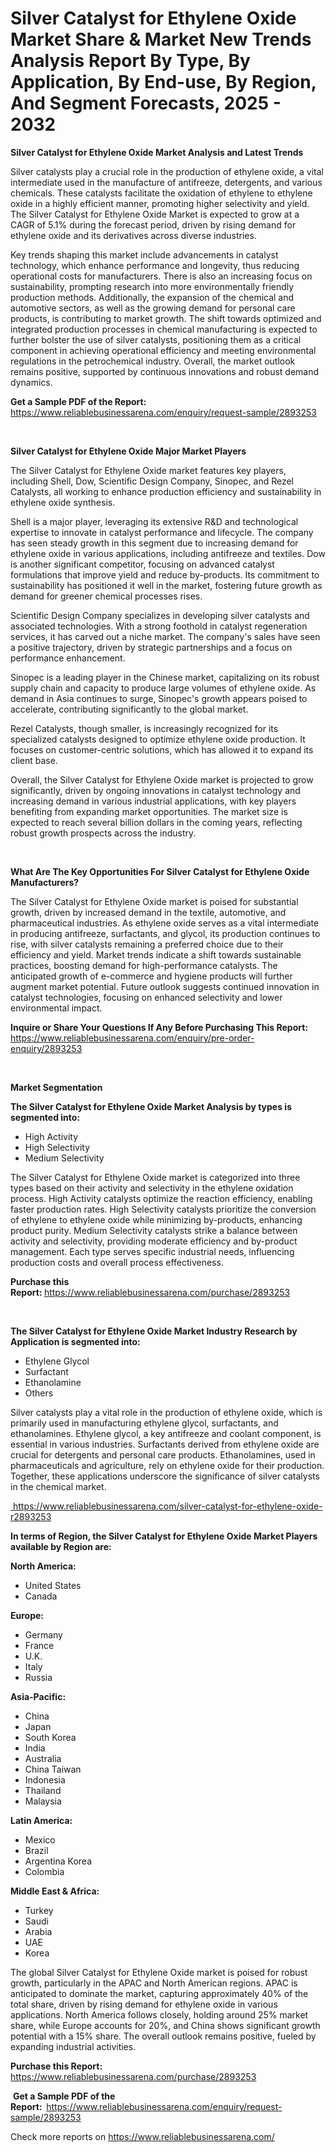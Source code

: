 <p><h1>Silver Catalyst for Ethylene Oxide Market Share & Market New Trends Analysis Report By Type, By Application, By End-use, By Region, And Segment Forecasts, 2025 - 2032</h1></p><p><strong>Silver Catalyst for Ethylene Oxide Market Analysis and Latest Trends</strong></p>
<p><p>Silver catalysts play a crucial role in the production of ethylene oxide, a vital intermediate used in the manufacture of antifreeze, detergents, and various chemicals. These catalysts facilitate the oxidation of ethylene to ethylene oxide in a highly efficient manner, promoting higher selectivity and yield. The Silver Catalyst for Ethylene Oxide Market is expected to grow at a CAGR of 5.1% during the forecast period, driven by rising demand for ethylene oxide and its derivatives across diverse industries.</p><p>Key trends shaping this market include advancements in catalyst technology, which enhance performance and longevity, thus reducing operational costs for manufacturers. There is also an increasing focus on sustainability, prompting research into more environmentally friendly production methods. Additionally, the expansion of the chemical and automotive sectors, as well as the growing demand for personal care products, is contributing to market growth. The shift towards optimized and integrated production processes in chemical manufacturing is expected to further bolster the use of silver catalysts, positioning them as a critical component in achieving operational efficiency and meeting environmental regulations in the petrochemical industry. Overall, the market outlook remains positive, supported by continuous innovations and robust demand dynamics.</p></p>
<p><strong>Get a Sample PDF of the Report:&nbsp;</strong> <a href="https://www.reliablebusinessarena.com/enquiry/request-sample/2893253?utm_campaign=2928&utm_medium=2&utm_source=Github&utm_content=ia&utm_term=15032025&utm_id=silver-catalyst-for-ethylene-oxide">https://www.reliablebusinessarena.com/enquiry/request-sample/2893253</a></p>
<p>&nbsp;</p>
<p><strong>Silver Catalyst for Ethylene Oxide Major Market Players</strong></p>
<p><p>The Silver Catalyst for Ethylene Oxide market features key players, including Shell, Dow, Scientific Design Company, Sinopec, and Rezel Catalysts, all working to enhance production efficiency and sustainability in ethylene oxide synthesis. </p><p>Shell is a major player, leveraging its extensive R&D and technological expertise to innovate in catalyst performance and lifecycle. The company has seen steady growth in this segment due to increasing demand for ethylene oxide in various applications, including antifreeze and textiles. Dow is another significant competitor, focusing on advanced catalyst formulations that improve yield and reduce by-products. Its commitment to sustainability has positioned it well in the market, fostering future growth as demand for greener chemical processes rises.</p><p>Scientific Design Company specializes in developing silver catalysts and associated technologies. With a strong foothold in catalyst regeneration services, it has carved out a niche market. The company's sales have seen a positive trajectory, driven by strategic partnerships and a focus on performance enhancement.</p><p>Sinopec is a leading player in the Chinese market, capitalizing on its robust supply chain and capacity to produce large volumes of ethylene oxide. As demand in Asia continues to surge, Sinopec's growth appears poised to accelerate, contributing significantly to the global market.</p><p>Rezel Catalysts, though smaller, is increasingly recognized for its specialized catalysts designed to optimize ethylene oxide production. It focuses on customer-centric solutions, which has allowed it to expand its client base.</p><p>Overall, the Silver Catalyst for Ethylene Oxide market is projected to grow significantly, driven by ongoing innovations in catalyst technology and increasing demand in various industrial applications, with key players benefiting from expanding market opportunities. The market size is expected to reach several billion dollars in the coming years, reflecting robust growth prospects across the industry.</p></p>
<p>&nbsp;</p>
<p><strong>What Are The Key Opportunities For Silver Catalyst for Ethylene Oxide Manufacturers?</strong></p>
<p><p>The Silver Catalyst for Ethylene Oxide market is poised for substantial growth, driven by increased demand in the textile, automotive, and pharmaceutical industries. As ethylene oxide serves as a vital intermediate in producing antifreeze, surfactants, and glycol, its production continues to rise, with silver catalysts remaining a preferred choice due to their efficiency and yield. Market trends indicate a shift towards sustainable practices, boosting demand for high-performance catalysts. The anticipated growth of e-commerce and hygiene products will further augment market potential. Future outlook suggests continued innovation in catalyst technologies, focusing on enhanced selectivity and lower environmental impact.</p></p>
<p><strong>Inquire or Share Your Questions If Any Before Purchasing This Report:</strong> <a href="https://www.reliablebusinessarena.com/enquiry/pre-order-enquiry/2893253?utm_campaign=2928&utm_medium=2&utm_source=Github&utm_content=ia&utm_term=15032025&utm_id=silver-catalyst-for-ethylene-oxide">https://www.reliablebusinessarena.com/enquiry/pre-order-enquiry/2893253</a></p>
<p>&nbsp;</p>
<p><strong>Market Segmentation</strong></p>
<p><strong>The Silver Catalyst for Ethylene Oxide Market Analysis by types is segmented into:</strong></p>
<p><ul><li>High Activity</li><li>High Selectivity</li><li>Medium Selectivity</li></ul></p>
<p><p>The Silver Catalyst for Ethylene Oxide market is categorized into three types based on their activity and selectivity in the ethylene oxidation process. High Activity catalysts optimize the reaction efficiency, enabling faster production rates. High Selectivity catalysts prioritize the conversion of ethylene to ethylene oxide while minimizing by-products, enhancing product purity. Medium Selectivity catalysts strike a balance between activity and selectivity, providing moderate efficiency and by-product management. Each type serves specific industrial needs, influencing production costs and overall process effectiveness.</p></p>
<p><strong>Purchase this Report:&nbsp;</strong><a href="https://www.reliablebusinessarena.com/purchase/2893253?utm_campaign=2928&utm_medium=2&utm_source=Github&utm_content=ia&utm_term=15032025&utm_id=silver-catalyst-for-ethylene-oxide">https://www.reliablebusinessarena.com/purchase/2893253</a></p>
<p>&nbsp;</p>
<p><strong>The Silver Catalyst for Ethylene Oxide Market Industry Research by Application is segmented into:</strong></p>
<p><ul><li>Ethylene Glycol</li><li>Surfactant</li><li>Ethanolamine</li><li>Others</li></ul></p>
<p><p>Silver catalysts play a vital role in the production of ethylene oxide, which is primarily used in manufacturing ethylene glycol, surfactants, and ethanolamines. Ethylene glycol, a key antifreeze and coolant component, is essential in various industries. Surfactants derived from ethylene oxide are crucial for detergents and personal care products. Ethanolamines, used in pharmaceuticals and agriculture, rely on ethylene oxide for their production. Together, these applications underscore the significance of silver catalysts in the chemical market.</p></p>
<p><a href="https://www.reliablebusinessarena.com/silver-catalyst-for-ethylene-oxide-r2893253?utm_campaign=2928&utm_medium=2&utm_source=Github&utm_content=ia&utm_term=15032025&utm_id=silver-catalyst-for-ethylene-oxide">&nbsp;https://www.reliablebusinessarena.com/silver-catalyst-for-ethylene-oxide-r2893253</a></p>
<p><strong>In terms of Region, the Silver Catalyst for Ethylene Oxide Market Players available by Region are:</strong></p>
<p>
    <p> <strong> North America: </strong>
        <ul>
            <li>United States</li>
            <li>Canada</li>
        </ul>
        </p> 
    <p> <strong> Europe: </strong>
        <ul>
            <li>Germany</li>
            <li>France</li>
            <li>U.K.</li>
            <li>Italy</li>
            <li>Russia</li>
        </ul>
        </p> 
    <p> <strong> Asia-Pacific: </strong>
        <ul>
            <li>China</li>
            <li>Japan</li>
            <li>South Korea</li>
            <li>India</li>
            <li>Australia</li>
            <li>China Taiwan</li>
            <li>Indonesia</li>
            <li>Thailand</li>
            <li>Malaysia</li>
        </ul>
        </p> 
    <p> <strong> Latin America: </strong>
        <ul>
            <li>Mexico</li>
            <li>Brazil</li>
            <li>Argentina Korea</li>
            <li>Colombia</li>
        </ul>
        </p> 
    <p> <strong> Middle East & Africa: </strong>
        <ul>
            <li>Turkey</li>
            <li>Saudi</li>
            <li>Arabia</li>
            <li>UAE</li>
            <li>Korea</li>
        </ul>
    </p>
    </p>
<p><p>The global Silver Catalyst for Ethylene Oxide market is poised for robust growth, particularly in the APAC and North American regions. APAC is anticipated to dominate the market, capturing approximately 40% of the total share, driven by rising demand for ethylene oxide in various applications. North America follows closely, holding around 25% market share, while Europe accounts for 20%, and China shows significant growth potential with a 15% share. The overall outlook remains positive, fueled by expanding industrial activities.</p></p>
<p><strong>Purchase this Report: </strong><a href="https://www.reliablebusinessarena.com/purchase/2893253?utm_campaign=2928&utm_medium=2&utm_source=Github&utm_content=ia&utm_term=15032025&utm_id=silver-catalyst-for-ethylene-oxide">https://www.reliablebusinessarena.com/purchase/2893253</a></p>
<p>&nbsp;<strong>Get a Sample PDF of the Report:&nbsp;&nbsp;</strong><a href="https://www.reliablebusinessarena.com/enquiry/request-sample/2893253?utm_campaign=2928&utm_medium=2&utm_source=Github&utm_content=ia&utm_term=15032025&utm_id=silver-catalyst-for-ethylene-oxide">https://www.reliablebusinessarena.com/enquiry/request-sample/2893253</a></p>
<p><strong></strong></p>
<p>Check more reports on <a href="https://www.reliablebusinessarena.com/?utm_campaign=2928&utm_medium=2&utm_source=Github&utm_content=ia&utm_term=15032025&utm_id=silver-catalyst-for-ethylene-oxide">https://www.reliablebusinessarena.com/</a></p>